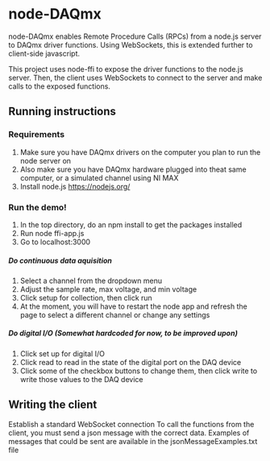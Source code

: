 # node-DAQmx
node-DAQmx enables Remote Procedure Calls (RPCs) from a node.js server to DAQmx driver functions. Using WebSockets, this is extended further to client-side javascript.

This project uses node-ffi to expose the driver functions to the node.js server. Then, the client uses WebSockets to connect to the server and make calls to the exposed functions.

## Running instructions
### Requirements
1. Make sure you have DAQmx drivers on the computer you plan to run the node server on
2. Also make sure you have DAQmx hardware plugged into theat same computer, or a simulated channel using NI MAX
3. Install node.js https://nodejs.org/

### Run the demo!
1. In the top directory, do an npm install to get the packages installed
2. Run node ffi-app.js
3. Go to localhost:3000

##### Do continuous data aquisition
1. Select a channel from the dropdown menu
2. Adjust the sample rate, max voltage, and min voltage
3. Click setup for collection, then click run
4. At the moment, you will have to restart the node app and refresh the page to select a different channel or change any settings

##### Do digital I/O (Somewhat hardcoded for now, to be improved upon)
1. Click set up for digital I/O
2. Click read to read in the state of the digital port on the DAQ device
3. Click some of the checkbox buttons to change them, then click write to write those values to the DAQ device

## Writing the client
Establish a standard WebSocket connection
To call the functions from the client, you must send a json message with the correct data. Examples of messages that could be sent are available in the jsonMessageExamples.txt file
